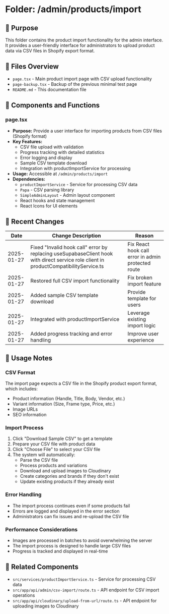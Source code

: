 # Folder: /admin/products/import

## 📌 Purpose
This folder contains the product import functionality for the admin interface. It provides a user-friendly interface for administrators to upload product data via CSV files in Shopify export format.

## 📂 Files Overview
- `page.tsx` - Main product import page with CSV upload functionality
- `page-backup.tsx` - Backup of the previous minimal test page
- `README.md` - This documentation file

## 🧩 Components and Functions
### page.tsx
- **Purpose:** Provide a user interface for importing products from CSV files (Shopify format)
- **Key Features:**
  - CSV file upload with validation
  - Progress tracking with detailed statistics
  - Error logging and display
  - Sample CSV template download
  - Integration with productImportService for processing
- **Usage:** Accessible at `/admin/products/import`
- **Dependencies:**
  - `productImportService` - Service for processing CSV data
  - `Papa` - CSV parsing library
  - `SimpleAdminLayout` - Admin layout component
  - React hooks and state management
  - React Icons for UI elements

## 🔄 Recent Changes
| Date       | Change Description                                                 | Reason                         |
|------------|--------------------------------------------------------------------|--------------------------------|
| 2025-01-27 | Fixed "Invalid hook call" error by replacing useSupabaseClient hook with direct service role client in productCompatibilityService.ts | Fix React hook call error in admin protected route |
| 2025-01-27 | Restored full CSV import functionality                             | Fix broken import feature      |
| 2025-01-27 | Added sample CSV template download                                 | Provide template for users     |
| 2025-01-27 | Integrated with productImportService                               | Leverage existing import logic |
| 2025-01-27 | Added progress tracking and error handling                         | Improve user experience        |

## 📝 Usage Notes

### CSV Format
The import page expects a CSV file in the Shopify product export format, which includes:
- Product information (Handle, Title, Body, Vendor, etc.)
- Variant information (Size, Frame type, Price, etc.)
- Image URLs
- SEO information

### Import Process
1. Click "Download Sample CSV" to get a template
2. Prepare your CSV file with product data
3. Click "Choose File" to select your CSV file
4. The system will automatically:
   - Parse the CSV file
   - Process products and variations
   - Download and upload images to Cloudinary
   - Create categories and brands if they don't exist
   - Update existing products if they already exist

### Error Handling
- The import process continues even if some products fail
- Errors are logged and displayed in the error section
- Administrators can fix issues and re-upload the CSV file

### Performance Considerations
- Images are processed in batches to avoid overwhelming the server
- The import process is designed to handle large CSV files
- Progress is tracked and displayed in real-time

## 🔗 Related Components
- `src/services/productImportService.ts` - Service for processing CSV data
- `src/app/api/admin/csv-import/route.ts` - API endpoint for CSV import operations
- `src/app/api/cloudinary/upload-from-url/route.ts` - API endpoint for uploading images to Cloudinary
